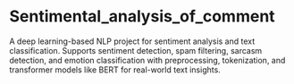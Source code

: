 # Sentimental_analysis_of_comment
A deep learning-based NLP project for sentiment analysis and text classification. Supports sentiment detection, spam filtering, sarcasm detection, and emotion classification with preprocessing, tokenization, and transformer models like BERT for real-world text insights.
